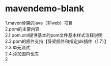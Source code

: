 # mavendemo-blank
1.maven骨架的java（非web）项目<br/>
2.pom的主要内容:<br/>
	2.1.pom.xml提供基本的pom文件基本样式注释说明<br/>
	2.2.pom的插件支持【骨架插件和指定jdk插件（1.7）】<br/>
	2.3.单元测试<br/>
	2.4.添加国内仓库<br/>
2
